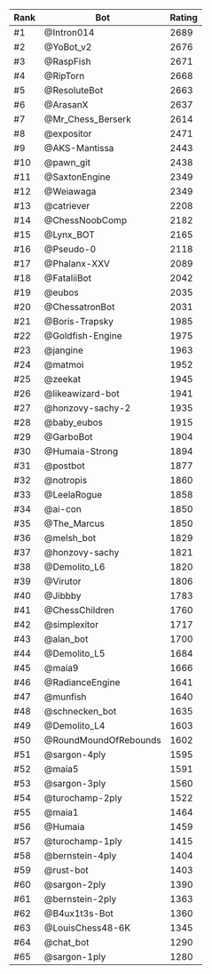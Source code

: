 Rank|Bot|Rating
---|---|---
#1|@Intron014|2689
#2|@YoBot_v2|2676
#3|@RaspFish|2671
#4|@RipTorn|2668
#5|@ResoluteBot|2663
#6|@ArasanX|2637
#7|@Mr_Chess_Berserk|2614
#8|@expositor|2471
#9|@AKS-Mantissa|2443
#10|@pawn_git|2438
#11|@SaxtonEngine|2349
#12|@Weiawaga|2349
#13|@catriever|2208
#14|@ChessNoobComp|2182
#15|@Lynx_BOT|2165
#16|@Pseudo-0|2118
#17|@Phalanx-XXV|2089
#18|@FataliiBot|2042
#19|@eubos|2035
#20|@ChessatronBot|2031
#21|@Boris-Trapsky|1985
#22|@Goldfish-Engine|1975
#23|@jangine|1963
#24|@matmoi|1952
#25|@zeekat|1945
#26|@likeawizard-bot|1941
#27|@honzovy-sachy-2|1935
#28|@baby_eubos|1915
#29|@GarboBot|1904
#30|@Humaia-Strong|1894
#31|@postbot|1877
#32|@notropis|1860
#33|@LeelaRogue|1858
#34|@ai-con|1850
#35|@The_Marcus|1850
#36|@melsh_bot|1829
#37|@honzovy-sachy|1821
#38|@Demolito_L6|1820
#39|@Virutor|1806
#40|@Jibbby|1783
#41|@ChessChildren|1760
#42|@simplexitor|1717
#43|@alan_bot|1700
#44|@Demolito_L5|1684
#45|@maia9|1666
#46|@RadianceEngine|1641
#47|@munfish|1640
#48|@schnecken_bot|1635
#49|@Demolito_L4|1603
#50|@RoundMoundOfRebounds|1602
#51|@sargon-4ply|1595
#52|@maia5|1591
#53|@sargon-3ply|1560
#54|@turochamp-2ply|1522
#55|@maia1|1464
#56|@Humaia|1459
#57|@turochamp-1ply|1415
#58|@bernstein-4ply|1404
#59|@rust-bot|1403
#60|@sargon-2ply|1390
#61|@bernstein-2ply|1363
#62|@B4ux1t3s-Bot|1360
#63|@LouisChess48-6K|1345
#64|@chat_bot|1290
#65|@sargon-1ply|1280
